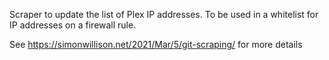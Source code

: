 Scraper to update the list of Plex IP addresses.
To be used in a whitelist for IP addresses on a firewall rule.

See https://simonwillison.net/2021/Mar/5/git-scraping/ for more details
